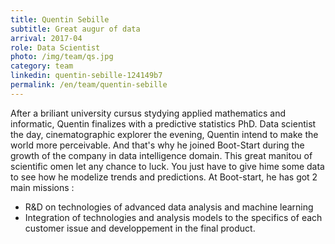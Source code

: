 ```yaml
---
title: Quentin Sebille
subtitle: Great augur of data
arrival: 2017-04
role: Data Scientist
photo: /img/team/qs.jpg
category: team
linkedin: quentin-sebille-124149b7
permalink: /en/team/quentin-sebille
---
```

After a briliant university cursus stydying applied mathematics and informatic, Quentin finalizes with a predictive statistics PhD. Data scientist the day, cinematographic explorer the evening, Quentin intend to make the world more perceivable. And that's why he joined Boot-Start during the growth of the company in data intelligence domain.
This great manitou of scientific omen let any chance to luck. You just have to give hime some data to see how he modelize trends and predictions. At Boot-start, he has got 2 main missions :

* R&D on technologies of advanced data analysis and machine learning
* Integration of technologies and analysis models to the specifics of each customer issue and developpement in the final product.
